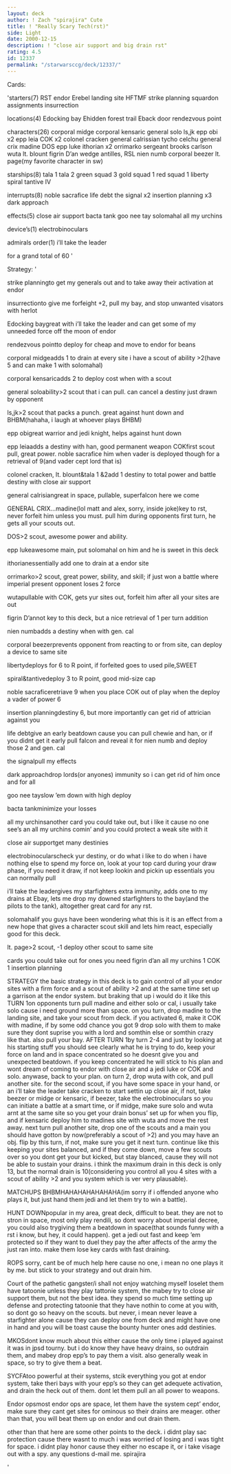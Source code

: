```yaml
---
layout: deck
author: ! Zach "spirajira" Cute
title: ! "Really Scary Tech(rst)"
side: Light
date: 2000-12-15
description: ! "close air support and big drain rst"
rating: 4.5
id: 12337
permalink: "/starwarsccg/deck/12337/"
---
```

Cards: 

'starters(7)
RST
endor
Erebel landing site
HFTMF
strike planning
squardon assignments
insurrection

locations(4)
Edocking bay
Ehidden forest trail
Eback door
rendezvous point

characters(26)
corporal midge
corporal kensaric
general solo
ls,jk
epp obi x2
epp leia
COK x2
colonel cracken
general calrissian
tycho celchu
general crix madine
DOS
epp luke
ithorian x2
orrimarko
sergeant brooks carlson
wuta
lt. blount
figrin D’an
wedge antilles, RSL
nien numb
corporal beezer
lt. page(my favorite character in sw)

starships(8)
tala 1
tala 2
green squad 3
gold squad 1
red squad 1
liberty
spiral
tantive IV

interrupts(8)
noble sacrafice
life debt
the signal x2
insertion planning x3
dark approach

effects(5)
close air support
bacta tank
goo nee tay
solomahal
all my urchins

device’s(1)
electrobinoculars

admirals order(1)
i’ll take the leader

for a grand total of 60
'

Strategy: '

strike planningto get my generals out and to take away their activation at endor

insurrectionto give me forfeight +2, pull my bay, and stop unwanted visators with herlot

Edocking baygreat with i’ll take the leader and can get some of my unneeded force off the moon of endor

rendezvous pointto deploy for cheap and move to endor for beans

corporal midgeadds 1 to drain at every site i have a scout of ability >2(have 5 and can make 1 with solomahal)

corporal kensaricadds 2 to deploy cost when with a scout

general soloability>2 scout that i can pull. can cancel a destiny just drawn by opponent

ls,jk>2 scout that packs a punch.  great against hunt down and BHBM(hahaha, i laugh at whoever plays BHBM)

epp obigreat warrior and jedi knight, helps against hunt down

epp leiaadds a destiny with han, good permanent weapon
COKfirst scout pull, great power.  noble sacrafice him when vader is deployed though for a retrieval of 9(and vader cept lord that is)

colonel cracken, lt. blount&tala 1 &2add 1 destiny to total power and battle destiny with close air support

general calrisiangreat in space, pullable, superfalcon here we come

GENERAL CRIX...madine(lol matt and alex, sorry, inside joke)key to rst, never forfeit him unless you must.  pull him during opponents first turn, he gets all your scouts out.

DOS>2 scout, awesome power and ability.

epp lukeawesome main, put solomahal on him and he is sweet in this deck

ithorianessentially add one to drain at a endor site

orrimarko>2 scout, great power, sbility, and skill; if just won a battle where imperial present opponent loses 2 force

wutapullable with COK, gets yur sites out, forfeit him after all your sites are out

figrin D’annot key to this deck, but a nice retrieval of 1 per turn addition

nien numbadds a destiny when with gen. cal

corporal beezerprevents opponent from reacting to or from site, can deploy a device to same site

libertydeploys for 6 to R point, if forfeited goes to used pile,SWEET

spiral&tantivedeploy 3 to R point, good mid-size cap

noble sacraficeretriave 9 when you place COK out of play when the deploy a vader of power 6

insertion planningdestiny 6, but more importantly can get rid of attrician against you

life debtgive an early beatdown cause you can pull chewie and han, or if you didnt get it early pull falcon and reveal it for nien numb and deploy those 2 and gen. cal

the signalpull my effects

dark approachdrop lords(or anyones) immunity so i can get rid of him once and for all

goo nee tayslow ’em down with high deploy

bacta tankminimize your losses

all my urchinsanother card you could take out, but i like it cause no one see’s an all my urchins comin’ and you could protect a weak site with it

close air supportget many destinies

electrobinocularscheck yur destiny, or do what i like to do when i have nothing else to spend my force on, look at your top card during your draw phase, if you need it draw, if not keep lookin and pickin up essentials you can normally pull

i’ll take the leadergives my starfighters extra immunity, adds one to my drains at Ebay, lets me drop my downed starfighters to the bay(and the pilots to the tank), altogether great card for any rst.

solomahalif you guys have been wondering what this is it is an effect from a new hope that gives a character scout skill and lets him react, especially good for this deck.

lt. page>2 scout, -1 deploy other scout to same site

cards you could take out for ones you need
figrin d’an
all my urchins
1 COK
1 insertion planning

STRATEGY
the basic strategy in this deck is to gain control of all your endor sites with a firm force and a scout of ability >2 and at the same time set up a garrison at the endor system.  but braking that up i would do it like this
TURN 1on opponents turn pull madine and either solo or cal, i usually take solo cause i need ground more than space.  on you turn, drop madine to the landing site, and take your scout from deck. if you activated 6, make it COK with madine, if by some odd chance you got 9 drop solo with them to make sure they dont suprise you with a lord and somthin else or somthin crazy like that.  also pull your bay.
AFTER TURN 1by turn 2-4 and just by looking at his starting stuff you should see clearly what he is trying to do, keep your force on land and in space concentrated so he doesnt give you and unexpected beatdown.  if you keep concentrated he will stick to his plan and wont dream of coming to endor with close air and a jedi luke or COK and solo.  anywase, back to your plan.	on turn 2, drop wuta with cok, and pull another site.  for the second scout, if you have some space in your hand, or an i’ll take the leader take cracken to start settin up close air, if not, take beezer or midge or kensaric, if beezer, take the electrobinoculars so you can initiate a battle at a smart time, or if midge, make sure solo and wuta arnt at the same site so you get your drain bonus’ set up for when you flip, and if kensaric deploy him to madines site with wuta and move the rest away.	next turn pull another site, drop one of the scouts and a main you should have gotton by now(preferably a scout of >2) and you may have an obj. flip by this turn, if not, make sure you get it next turn.  continue like this keeping your sites balanced, and if they come down, move a few scouts over so you dont get your but kicked, but stay blanced, cause they will not be able to sustain your drains.  i think the maximum drain in this deck is only 13, but the normal drain is 10(considering you control all you 4 sites with a scout of ability >2 and you system which is ver very plausable).

MATCHUPS
BHBMHAHAHAHAHAHAHA(im sorry if i offended anyone who plays it, but just hand them jedi and let them try to win a battle).

HUNT DOWNpopular in my area, great deck, difficult to beat.  they are not to stron in space, most only play rendili, so dont worry about imperial decree, you could also trygiving them a beatdown in space(that sounds funny with a rst i know, but hey, it could happen).  get a jedi out fast and keep ’em protected so if they want to duel they pay the after affects of the army the just ran into.  make them lose key cards with fast draining.

ROPS sorry, cant be of much help here cause no one, i mean no one plays it by me.  but stick to your strategy and out drain him.

Court of the pathetic gangster/i shall not enjoy watching myself loselet them have tatoonie unless they play tattonie system, the mabey try to close air support them, but not the best idea.	they spend so much time setting up defense and protecting tatoonie that they have nothin to come at you with, so dont go so heavy on the scouts.  but never, i mean never leave a starfighter alone cause they can deploy one from deck and might have one in hand and you will be toast cause the bounty hunter ones add destinies.

MKOSdont know much about this either cause the only time i played against it was in jpsd tourny.  but i do know they have heavy drains, so outdrain them, and mabey drop epp’s to pay them a visit.  also generally weak in space, so try to give them a beat.

SYCFAtoo powerful at their systems, stcik everything you got at endor system, take theri bays with your epp’s so they can get adequete activation, and drain the heck out of them.  dont let them pull an all power to weapons.

Endor opsmost endor ops are space, let them have the system cept’ endor, make sure they cant get sites for ominous so their drains are meager.  other than that, you will beat them up on endor and out drain them.

other than that here are some other points to the deck.
i didnt play sac protection cause there wasnt to much i was worried of losing and i was tight for space.  i didnt play honor cause they either no escape it, or i take visage out with a spy.  any questions d-mail me.
	   spirajira




'
